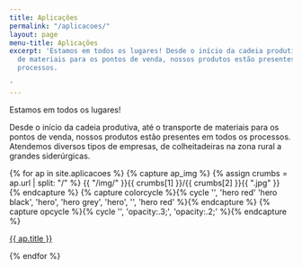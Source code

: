 ```yaml
---
title: Aplicações
permalink: "/aplicacoes/"
layout: page
menu-title: Aplicações
excerpt: 'Estamos em todos os lugares! Desde o início da cadeia produtiva, até o transporte
  de materiais para os pontos de venda, nossos produtos estão presentes em todos os
  processos.

'
---
```


Estamos em todos os lugares!

Desde o início da cadeia produtiva, até o transporte de materiais para os pontos de venda, nossos produtos estão presentes em todos os processos. Atendemos diversos tipos de empresas, de colheitadeiras na zona rural a grandes siderúrgicas.

<div data-grid="wrap" class="wrapper square-grid">
{% for ap in site.aplicacoes %}
  {% capture ap_img %}
  {% assign crumbs = ap.url | split: "/" %}
  {{ "/img/" }}{{ crumbs[1] }}/{{ crumbs[2] }}{{ ".jpg" }}
  {% endcapture %}
  {% capture colorcycle %}{% cycle '', 'hero red' 'hero black', 'hero', 'hero grey', 'hero', '', 'hero red'  %}{% endcapture %}
  {% capture opcycle %}{% cycle '', 'opacity:.3;', 'opacity:.2;'  %}{% endcapture %}
  <a href="{{ site.baseurl }}{{ ap.url }}" data-cell class="square {{ colorcycle }}">
    <div class="square-bg" style="background-image: url('{{ ap_img | strip }}'); {{ opcycle }}"></div>
    <p>{{ ap.title }}</p>
  </a>
{% endfor %}
</div>